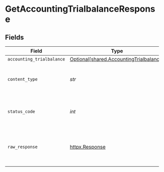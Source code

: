# GetAccountingTrialbalanceResponse


## Fields

| Field                                                                                    | Type                                                                                     | Required                                                                                 | Description                                                                              |
| ---------------------------------------------------------------------------------------- | ---------------------------------------------------------------------------------------- | ---------------------------------------------------------------------------------------- | ---------------------------------------------------------------------------------------- |
| `accounting_trialbalance`                                                                | [Optional[shared.AccountingTrialbalance]](../../models/shared/accountingtrialbalance.md) | :heavy_minus_sign:                                                                       | Successful                                                                               |
| `content_type`                                                                           | *str*                                                                                    | :heavy_check_mark:                                                                       | HTTP response content type for this operation                                            |
| `status_code`                                                                            | *int*                                                                                    | :heavy_check_mark:                                                                       | HTTP response status code for this operation                                             |
| `raw_response`                                                                           | [httpx.Response](https://www.python-httpx.org/api/#response)                             | :heavy_check_mark:                                                                       | Raw HTTP response; suitable for custom response parsing                                  |